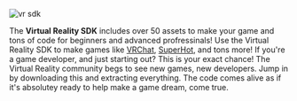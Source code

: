 ![vr sdk](https://user-images.githubusercontent.com/46980127/51644621-bb297300-1f3e-11e9-803b-3c347c6ebb43.png)

The **Virtual Reality SDK** includes over 50 assets to make your game and tons of code for beginners and advanced profressinals! Use the Virtual Reality SDK to make games like [VRChat](https://vrchat.com), [SuperHot](https://superhotgame.com/), and tons more! If you're a game developer, and just starting out? This is your exact chance! The Virtual Reality community begs to see new games, new developers. Jump in by downloading this and extracting everything. The code comes alive as if it's absolutey ready to help make a game dream, come true.
